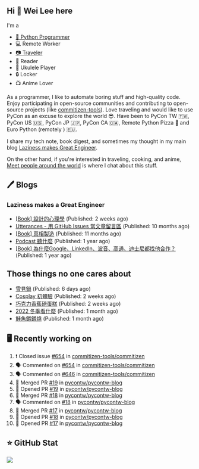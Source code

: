 ## Hi 👋 Wei Lee here

I'm a

* [🐍 Python Programmer](https://pycon-note.wei-lee.me/)
* 💻 Remote Worker
* [📷 Traveler](https://travlog.wei-lee.me/)
* 📖 Reader
* 🎵 Ukulele Player
* 🔒 Locker
* 📺 Anime Lover

As a programmer, I like to automate boring stuff and high-quality code. Enjoy participating in open-source communities and contributing to open-source projects (like [commitizen-tools](https://github.com/commitizen-tools)). Love traveling and would like to use PyCon as an excuse to explore the world 😎. Have been to PyCon TW 🇹🇼, PyCon US 🇺🇸, PyCon JP 🇯🇵, PyCon CA 🇨🇦, Remote Python Pizza 🍕 and Euro Python (remotely ) 🇪🇺.

I share my tech note, book digest, and sometimes my thought in my main blog [Laziness makes Great Engineer](https://blog.wei-lee.me/).

On the other hand, if you're interested in traveling, cooking, and anime, [Meet people around the world](https://travlog.wei-lee.me/) is where I chat about this stuff.

## 🖊️ Blogs

### Laziness makes a Great Engineer

* [[Book] 設計的心理學](https://blog.wei-lee.me/posts/book/2023/01/the-design-of-everyday-things) (Published: 2 weeks ago)
* [Utterances - 用 GitHub Issues 當文章留言區](https://blog.wei-lee.me/posts/tech/2022/02/use-github-issues-as-comment-system) (Published: 10 months ago)
* [[Book] 真相製造](https://blog.wei-lee.me/posts/book/2022/02/reality-is-business) (Published: 11 months ago)
* [Podcast 聽什麼](https://blog.wei-lee.me/posts/gossiping/2021/12/podcast-i-listen-to) (Published: 1 year ago)
* [[Book] 為什麼Google、LinkedIn、波音、高通、迪士尼都找他合作？](https://blog.wei-lee.me/posts/book/2021/12/pitch-anyting) (Published: 1 year ago)

## Those things no one cares about

* [雪見鍋](https://travlog.wei-lee.me/posts/cook/2023/01/misorenabe) (Published: 6 days ago)
* [Cosplay 初體驗](https://travlog.wei-lee.me/posts/review/2022/12/first-time-cosplay) (Published: 2 weeks ago)
* [巧克力香蕉磅蛋糕](https://travlog.wei-lee.me/posts/cook/2022/12/choco-banana-pound-cake) (Published: 2 weeks ago)
* [2022 冬季看什麼](https://travlog.wei-lee.me/posts/review/2022/12/what-i-watch-in-2022-winter) (Published: 1 month ago)
* [鮭魚鏘鏘燒](https://travlog.wei-lee.me/posts/cook/2022/11/salmon-chan-chan-yaki) (Published: 1 month ago)

## 🖥️ Recently working on

1. ❗️ Closed issue [#654](https://github.com/commitizen-tools/commitizen/issues/654) in [commitizen-tools/commitizen](https://github.com/commitizen-tools/commitizen)
2. 🗣 Commented on [#654](https://github.com/commitizen-tools/commitizen/issues/654) in [commitizen-tools/commitizen](https://github.com/commitizen-tools/commitizen)
3. 🗣 Commented on [#646](https://github.com/commitizen-tools/commitizen/issues/646) in [commitizen-tools/commitizen](https://github.com/commitizen-tools/commitizen)
4. 🎉 Merged PR [#19](https://github.com/pycontw/pycontw-blog/pull/19) in [pycontw/pycontw-blog](https://github.com/pycontw/pycontw-blog)
5. 💪 Opened PR [#19](https://github.com/pycontw/pycontw-blog/pull/19) in [pycontw/pycontw-blog](https://github.com/pycontw/pycontw-blog)
6. 🎉 Merged PR [#18](https://github.com/pycontw/pycontw-blog/pull/18) in [pycontw/pycontw-blog](https://github.com/pycontw/pycontw-blog)
7. 🗣 Commented on [#18](https://github.com/pycontw/pycontw-blog/issues/18) in [pycontw/pycontw-blog](https://github.com/pycontw/pycontw-blog)
8. 🎉 Merged PR [#17](https://github.com/pycontw/pycontw-blog/pull/17) in [pycontw/pycontw-blog](https://github.com/pycontw/pycontw-blog)
9. 💪 Opened PR [#18](https://github.com/pycontw/pycontw-blog/pull/18) in [pycontw/pycontw-blog](https://github.com/pycontw/pycontw-blog)
10. 💪 Opened PR [#17](https://github.com/pycontw/pycontw-blog/pull/17) in [pycontw/pycontw-blog](https://github.com/pycontw/pycontw-blog)


## ⭐ GitHub Stat
[![](https://github-readme-stats.vercel.app/api?username=Lee-W&show_icons=true&hide_title=true)](https://github.com/anuraghazra/github-readme-stats)
